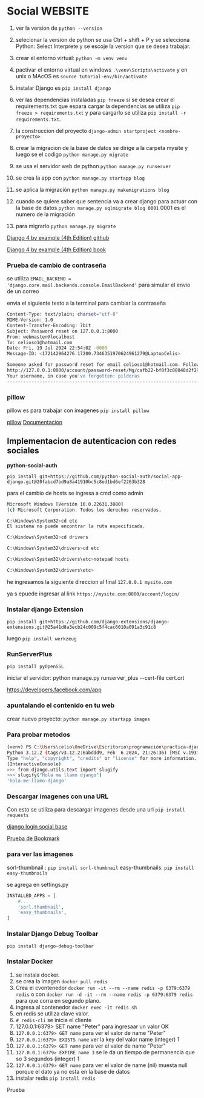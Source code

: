 # Social WEBSITE

1. ver la version de `python --version`

2. selecionar la version de python se usa Ctrl + shift + P  y se selecciona Python: Select Interprete y se escoje la version que se desea trabajar.

3. crear el entorno virtual: `python -m venv venv`

4. pactivar el entorno virtual en windows `.\venv\Scripts\activate` y en unix o MAcOS es `source tutorial-env/bin/activate` 

5. instalar Django es `pip install django`

6.  ver las dependencias instaladas `pip freeze` si se desea crear el requirements.txt que espara cargar la dependencias se utiliza `pip freeze > requirements.txt` y para cargarlo se utiliza `pip install -r requirements.txt`.

7. la construccion del proyecto `django-admin startproject <nombre-proyecto>`

8. crear la migracion de la base de datos se dirige a la carpeta mysite y luego se el codigo `python manage.py migrate`

9. se usa el servidor web de python `python manage.py runserver`

10. se crea la app con `python manage.py startapp blog`

11. se aplica la migración `python manage.py makemigrations blog`

12. cuando se quiere saber que sentencia va a crear django para actuar con la base de datos `python manage.py sqlmigrate blog 0001` 0001 es el numero de la migración

13. para migrarlo `python manage.py migrate` 

[Django 4 by example (4th Edition) github](https://github.com/PacktPublishing/Django-4-by-example)

[Django 4 by example (4th Edition) book](https://books.google.es/books?id=GLaEEAAAQBAJ&pg=PA171&hl=es&source=gbs_selected_pages&cad=1#v=onepage&q&f=false)


### Prueba de cambio de contraseña

se utiliza `EMAIL_BACKEND = 'django.core.mail.backends.console.EmailBackend'` para simular el envio de un correo

envia el siguiente testo a la terminal para cambiar la contraseña

```bash
Content-Type: text/plain; charset="utf-8"
MIME-Version: 1.0
Content-Transfer-Encoding: 7bit
Subject: Password reset on 127.0.0.1:8000
From: webmaster@localhost
To: celioso1@hotmail.com
Date: Fri, 19 Jul 2024 22:54:02 -0000
Message-ID: <172142964276.17200.7346351970624961279@LaptopCelis>

Someone asked for password reset for email celioso1@hotmail.com. Follow the link below:
http://127.0.0.1:8000/account/password-reset/Mg/cafb22-bf8f3c88048d2f29c863cf5bc3b47138/
Your username, in case you've forgotten: pildoras
-------------------------------------------------------------------------------
```

### pillow
pillow es para trabajar con imagenes `pip install pillow`

[pillow](https://pypi.org/project/pillow/)
[Documentacion](https://pillow.readthedocs.io/en/stable/)

## Implementacion de autenticacion con redes sociales

**python-social-auth**

`pip install git+https://github.com/python-social-auth/social-app-django.git@20fabcd7bd9a8a41910bc5c8ed1bd6ef2263b328`

para el  cambio de hosts se ingresa a cmd como admin

```bash
Microsoft Windows [Versión 10.0.22631.3880]
(c) Microsoft Corporation. Todos los derechos reservados.

C:\Windows\System32>cd etc
El sistema no puede encontrar la ruta especificada.

C:\Windows\System32>cd drivers

C:\Windows\System32\drivers>cd etc

C:\Windows\System32\drivers\etc>notepad hosts

C:\Windows\System32\drivers\etc>
```
he ingresamos la siguiente direccion al final `127.0.0.1 mysite.com`

ya s epuede ingresar al link `https://mysite.com:8000/account/login/`

### Instalar django Extension

`pip install git+https://github.com/django-extensions/django-extensions.git@25a41d8a3ecb24c009c5f4cac6010a091a3c91c8`

luego `pip install werkzeug`

### RunServerPlus

`pip install pyOpenSSL`

iniciar el servidor: python manage.py runserver_plus --cert-file cert.crt

https://developers.facebook.com/app

### apuntalando el contenido en tu web
crear nuevo proyecto: `python manage.py startapp images`

### Para probar metodos 

```bash
(venv) PS C:\Users\celio\OneDrive\Escritorio\programación\practica-django\SOCIAL_WEBSITE\bookmarks>      python manage.py shell
Python 3.12.2 (tags/v3.12.2:6abddd9, Feb  6 2024, 21:26:36) [MSC v.1937 64 bit (AMD64)] on win32
Type "help", "copyright", "credits" or "license" for more information.
(InteractiveConsole)
>>> from django.utils.text import slugify
>>> slugify("Hola me llamo django")
'hola-me-llamo-django'

```
### Descargar imagenes con una URL

Con esto se utiliza para descargar imagenes desde una url
`pip install requests`

[django login social base](https://github.com/pildorasdeprogramacion/django-login-social-base)

[Prueba de Bookmark](https://127.0.0.1:8000/images/create/?title=%20Django%20and%20Duke&url=https://upload.wikimedia.org/wikipedia/commons/8/85/Django_Reinhardt_and_Duke_Ellington_%28Gottlieb%29.jpg)

### para ver las imagenes

sorl-thumbnail : `pip install sorl-thumbnail`
easy-thumbnails: `pip install easy-thumbnails`

se agrega en settings.py

```python
INSTALLED_APPS = [
    #...
    'sorl.thumbnail',
    'easy_thumbnails',
]
```

### Instalar Django Debug Toolbar 

`pip install django-debug-toolbar`

### Instalar Docker

1. se instala docker.
2. se crea la imagen `docker pull redis` 
3. Crea el cvontenedor `docker run -it --rm --name redis -p 6379:6379 redis` o con `docker run -d -it --rm --name redis -p 6379:6379 redis` para que corra en segundo plano.
4. ingresa al contenedor `docker exec -it redis sh`
5. en redis se utiliza clave valor.
 1. `# redis-cli` se inicia el cliente 
 2. 127.0.0.1:6379> SET name "Peter"  para ingresaar un valor
    OK
 3. `127.0.0.1:6379> GET name` para ver el valor de name 
    "Peter"
 4. `127.0.0.1:6379> EXISTS name` ver la key del valor name
    (integer) 1
 5. `127.0.0.1:6379> GET name` para ver el valor de name 
    "Peter"
 6. `127.0.0.1:6379> EXPIRE name 3` se le da un tiempo de permanencia que so 3 segundos
    (integer) 1
 7. `127.0.0.1:6379> GET name` para ver el valor de name
(nil) muesta null porque el dato ya no esta en la base de datos 
6. instalar redis `pip install redis`

Prueba